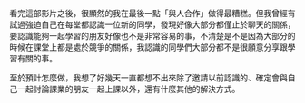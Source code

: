 看完這部影片之後，很顯然的我在最後一點「與人合作」做得最糟糕。但我曾經有試過強迫自己在每堂都認識一位新的同學，發現好像大部分都僅止於聊天的關係，要認識能夠一起學習的朋友好像也不是非常容易的事，不清楚是不是因為大部分的時候在課堂上都是處於競爭的關係，我認識的同學們大部分都不是很願意分享跟學習有關的事。  

至於預計怎麼做，我想了好幾天一直都想不出來除了邀請以前認識的、確定會與自己一起討論課業的朋友一起上課以外，還有什麼其他的解決方式。